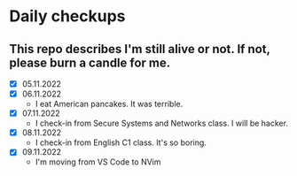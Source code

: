 # Daily checkups

## This repo describes I'm still alive or not. If not, please burn a candle for me. 

- [x] 05.11.2022
- [x] 06.11.2022
  - I eat American pancakes. It was terrible.
- [x] 07.11.2022
  - I check-in from Secure Systems and Networks class. I will be hacker.
- [x] 08.11.2022
  - I check-in from English C1 class. It's so boring.
- [x] 09.11.2022
  - I'm moving from VS Code to NVim
